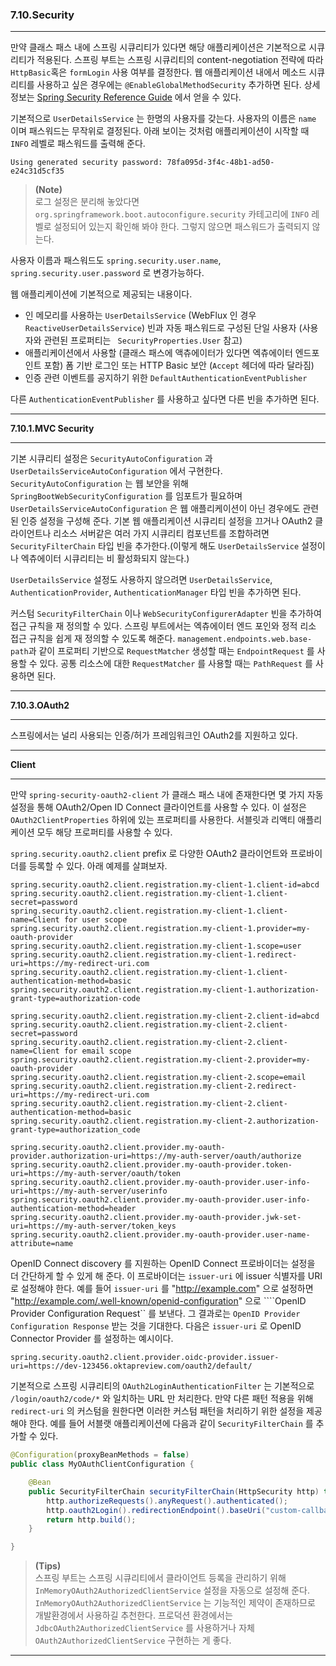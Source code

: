 ### **7.10.Security**   

---  

만약 클래스 패스 내에 스프링 시큐리티가 있다면 해당 애플리케이션은 기본적으로 시큐리티가 적용된다. 스프링 부트는 스프링 시큐리티의 content-negotiation 전략에 따라 ```HttpBasic```혹은 ```formLogin``` 사용 여부를 결정한다. 웹 애플리케이션 내에서 메소드 시큐리티를 사용하고 싶은 경우에는 ```@EnableGlobalMethodSecurity``` 추가하면 된다. 상세 정보는 [Spring Security Reference Guide](https://docs.spring.io/spring-security/site/docs/5.5.2/reference/html5/#jc-method) 에서 얻을 수 있다.     

기본적으로 ```UserDetailsService``` 는 한명의 사용자를 갖는다. 사용자의 이름은 ```name``` 이며 패스워드는 무작위로 결정된다. 아래 보이는 것처럼 애플리케이션이 시작할 때 ```INFO``` 레벨로 패스워드를 출력해 준다.      

```text
Using generated security password: 78fa095d-3f4c-48b1-ad50-e24c31d5cf35
```     

>**(Note)**   
> 로그 설정은 분리해 놓았다면 ```org.springframework.boot.autoconfigure.security``` 카테고리에 ```INFO``` 레벨로 설정되어 있는지 확인해 봐야 한다. 그렇지 않으면 패스워드가 출력되지 않는다.    

사용자 이름과 패스워드도 ```spring.security.user.name```, ```spring.security.user.password``` 로 변경가능하다.      

웹 애플리케이션에 기본적으로 제공되는 내용이다.    

* 인 메모리를 사용하는 ```UserDetailsService``` (WebFlux 인 경우 ```ReactiveUserDetailsService```) 빈과 자동 패스워드로 구성된 단일 사용자 (사용자와 관련된 프로퍼티는 ``` SecurityProperties.User``` 참고)
* 애플리케이션에서 사용할 (클래스 패스에 액츄에이터가 있다면 엑츄에이터 엔드포인트 포함) 폼 기반 로그인 또는 HTTP Basic 보안 (```Accept``` 헤더에 따라 달라짐) 
* 인증 관련 이벤트를 공지하기 위한 ```DefaultAuthenticationEventPublisher```    

다른 ````AuthenticationEventPublisher```` 를 사용하고 싶다면 다른 빈을 추가하면 된다.    

---

**7.10.1.MVC Security**   

---

기본 시큐리티 설정은 ```SecurityAutoConfiguration``` 과 ```UserDetailsServiceAutoConfiguration``` 에서 구현한다. ```SecurityAutoConfiguration``` 는 웹 보안을 위해 ```SpringBootWebSecurityConfiguration``` 를 임포트가 필요하며  ```UserDetailsServiceAutoConfiguration``` 은 웹 애플리케이션이 아닌 경우에도 관련된 인증 설정을 구성해 준다. 기본 웹 애플리케이션 시큐리티 설정을 끄거나 OAuth2 클라이언트나 리소스 서버같은 여러 가지 시큐리티 컴포넌트를 조합하려면 ```SecurityFilterChain``` 타입 빈을 추가한다.(이렇게 해도 ```UserDetailsService``` 설정이나 엑츄에이터 시큐리티는 비 활성화되지 않는다.)    


```UserDetailsService``` 설정도 사용하지 않으려면 ```UserDetailsService```, ```AuthenticationProvider```, ```AuthenticationManager``` 타입 빈을 추가하면 된다.     

커스텀 ```SecurityFilterChain``` 이나 ```WebSecurityConfigurerAdapter``` 빈을 추가하여 접근 규칙을 재 정의할 수 있다. 스프링 부트에서는 엑츄에이터 엔드 포인와 정적 리소 접근 규칙을 쉽게 재 정의할 수 있도록 해준다. ```management.endpoints.web.base-path```과 같이 프로퍼티 기반으로 ```RequestMatcher``` 생성할 때는 ```EndpointRequest``` 를 사용할 수 있다. 공통 리소스에 대한 ```RequestMatcher``` 를 사용할 때는 ```PathRequest``` 를 사용하면 된다.     


---

**7.10.3.OAuth2**    

---

스프링에서는 널리 사용되는 인증/허가 프레임워크인 OAuth2를 지원하고 있다.      

---
**Client**    

---

만약 ```spring-security-oauth2-client``` 가 클래스 패스 내에 존재한다면 몇 가지 자동설정을 통해 OAuth2/Open ID Connect 클라이언트를 사용할 수 있다. 이 설정은 ```OAuth2ClientProperties``` 하위에 있는 프로퍼티를 사용한다. 서블릿과 리액티 애플리케이션 모두 해당 프로퍼티를 사용할 수 있다.     

```spring.security.oauth2.client``` prefix 로 다양한 OAuth2 클라이언트와 프로바이더를 등록할 수 있다. 아래 예제를 살펴보자.   

```properties
spring.security.oauth2.client.registration.my-client-1.client-id=abcd
spring.security.oauth2.client.registration.my-client-1.client-secret=password
spring.security.oauth2.client.registration.my-client-1.client-name=Client for user scope
spring.security.oauth2.client.registration.my-client-1.provider=my-oauth-provider
spring.security.oauth2.client.registration.my-client-1.scope=user
spring.security.oauth2.client.registration.my-client-1.redirect-uri=https://my-redirect-uri.com
spring.security.oauth2.client.registration.my-client-1.client-authentication-method=basic
spring.security.oauth2.client.registration.my-client-1.authorization-grant-type=authorization-code

spring.security.oauth2.client.registration.my-client-2.client-id=abcd
spring.security.oauth2.client.registration.my-client-2.client-secret=password
spring.security.oauth2.client.registration.my-client-2.client-name=Client for email scope
spring.security.oauth2.client.registration.my-client-2.provider=my-oauth-provider
spring.security.oauth2.client.registration.my-client-2.scope=email
spring.security.oauth2.client.registration.my-client-2.redirect-uri=https://my-redirect-uri.com
spring.security.oauth2.client.registration.my-client-2.client-authentication-method=basic
spring.security.oauth2.client.registration.my-client-2.authorization-grant-type=authorization_code

spring.security.oauth2.client.provider.my-oauth-provider.authorization-uri=https://my-auth-server/oauth/authorize
spring.security.oauth2.client.provider.my-oauth-provider.token-uri=https://my-auth-server/oauth/token
spring.security.oauth2.client.provider.my-oauth-provider.user-info-uri=https://my-auth-server/userinfo
spring.security.oauth2.client.provider.my-oauth-provider.user-info-authentication-method=header
spring.security.oauth2.client.provider.my-oauth-provider.jwk-set-uri=https://my-auth-server/token_keys
spring.security.oauth2.client.provider.my-oauth-provider.user-name-attribute=name
```     

OpenID Connect discovery 를 지원하는 OpenID Connect 프로바이더는 설정을 더 간단하게 할 수 있게 해 준다. 이 프로바이더는 ```issuer-uri``` 에 issuer 식별자를 URI 로 설정해야 한다. 예를 들어 ```issuer-uri``` 를 "http://example.com" 으로 설정하면 "http://example.com/.well-known/openid-configuration" 으로 ````OpenID Provider Configuration Request`` 를 보낸다. 그 결과로는 ```OpenID Provider Configuration Response``` 받는 것을 기대한다. 다음은 ```issuer-uri``` 로 OpenID Connector Provider 를 설정하는 예시이다.     


```properties
spring.security.oauth2.client.provider.oidc-provider.issuer-uri=https://dev-123456.oktapreview.com/oauth2/default/
```    

기본적으로 스프링 시큐리티의 ```OAuth2LoginAuthenticationFilter``` 는 기본적으로 ```/login/oauth2/code/*``` 와 일치하는 URL 만 처리한다. 만약 다른 패턴 적용을 위해 ```redirect-uri``` 의 커스텀을 원한다면 이러한 커스텀 패턴을 처리하기 위한 설정을 제공해야 한다. 예를 들어 서블랫 애플리케이션에 다음과 같이 ```SecurityFilterChain``` 를 추가할 수 있다.    

```java
@Configuration(proxyBeanMethods = false)
public class MyOAuthClientConfiguration {

    @Bean
    public SecurityFilterChain securityFilterChain(HttpSecurity http) throws Exception {
        http.authorizeRequests().anyRequest().authenticated();
        http.oauth2Login().redirectionEndpoint().baseUri("custom-callback");
        return http.build();
    }

}
```      

>**(Tips)**    
> 스프링 부트는 스프링 시큐리티에서 클라이언트 등록을 관리하기 위해 ```InMemoryOAuth2AuthorizedClientService``` 설정을 자동으로 설정해 준다. ```InMemoryOAuth2AuthorizedClientService``` 는 기능적인 제약이 존재하므로 개발환경에서 사용하길 추천한다. 프로덕션 환경에서는 ```JdbcOAuth2AuthorizedClientService``` 를 사용하거나 자체 ```OAuth2AuthorizedClientService``` 구현하는 게 좋다.    

---



